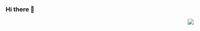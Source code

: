 ### Hi there 👋
<img align="right" src="https://github-readme-stats.vercel.app/api?username=HoyTta0&show_icons=true&icon_color=CE1D2D&text_color=718096&bg_color=ffffff&hide_title=true" />

<!--
**HoyTta0/HoyTta0** is a ✨ _special_ ✨ repository because its `README.md` (this file) appears on your GitHub profile.

Here are some ideas to get you started:

- 🔭 I’m currently working on ...
- 🌱 I’m currently learning ...
- 👯 I’m looking to collaborate on ...
- 🤔 I’m looking for help with ...
- 💬 Ask me about ...
- 📫 How to reach me: ...
- 😄 Pronouns: ...
- ⚡ Fun fact: ...
-->
